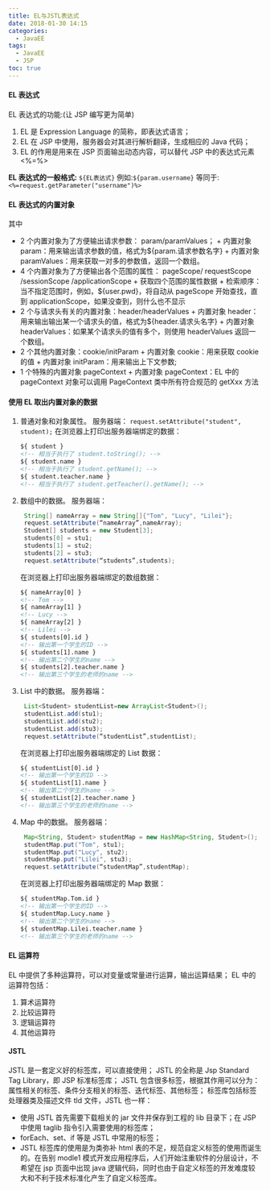 ```yaml
---
title: EL与JSTL表达式
date: 2018-01-30 14:15
categories:
  - JavaEE
tags:
  - JavaEE
  - JSP
toc: true
---
```


#### EL 表达式

EL 表达式的功能:(让 JSP 编写更为简单)

1. EL 是 Expression Language 的简称，即表达式语言；
2. EL 在 JSP 中使用，服务器会对其进行解析翻译，生成相应的 Java 代码；
3. EL 的作用是用来在 JSP 页面输出动态内容，可以替代 JSP 中的表达式元素<%=%>

**EL 表达式的一般格式:**
`${EL表达式}`
例如:`${param.username}`
等同于:`<%=request.getParameter("username")%>`

#### EL 表达式的内置对象

其中

- 2 个内置对象为了方便输出请求参数： param/paramValues； + 内置对象 param：用来输出请求参数的值，格式为\${param.请求参数名字} + 内置对象 paramValues：用来获取一对多的参数值，返回一个数组。
- 4 个内置对象为了方便输出各个范围的属性： pageScope/ requestScope /sessionScope /applicationScope + 获取四个范围的属性数据 + 检索顺序：当不指定范围时，例如，\${user.pwd}，将自动从 pageScope 开始查找，直到 applicationScope，如果没查到，则什么也不显示
- 2 个与请求头有关的内置对象：header/headerValues + 内置对象 header：用来输出输出某一个请求头的值，格式为\${header.请求头名字} + 内置对象 headerValues：如果某个请求头的值有多个，则使用 headerValues 返回一个数组。
- 2 个其他内置对象：cookie/initParam + 内置对象 cookie：用来获取 cookie 的值 + 内置对象 initParam：用来输出上下文参数;
- 1 个特殊的内置对象 pageContext + 内置对象 pageContext：EL 中的 pageContext 对象可以调用 PageContext 类中所有符合规范的 getXxx 方法

#### 使用 EL 取出内置对象的数据

1. 普通对象和对象属性。
   服务器端：
   `request.setAttribute("student", student);`
   在浏览器上打印出服务器端绑定的数据：

   ```html
   ${ student }
   <!-- 相当于执行了 student.toString(); -->
   ${ student.name }
   <!-- 相当于执行了 student.getName(); -->
   ${ student.teacher.name }
   <!-- 相当于执行了 student.getTeacher().getName(); -->
   ```

2. 数组中的数据。
   服务器端：

   ```java
    String[] nameArray = new String[]{"Tom", "Lucy", "Lilei"};
    request.setAttribute(“nameArray”,nameArray);
    Student[] students = new Student[3];
    students[0] = stu1;
    students[1] = stu2;
    students[2] = stu3;
    request.setAttribute(“students”,students);
   ```

   在浏览器上打印出服务器端绑定的数组数据：

   ```html
   ${ nameArray[0] }
   <!-- Tom -->
   ${ nameArray[1] }
   <!-- Lucy -->
   ${ nameArray[2] }
   <!-- Lilei -->
   ${ students[0].id }
   <!-- 输出第一个学生的ID -->
   ${ students[1].name }
   <!-- 输出第二个学生的name -->
   ${ students[2].teacher.name }
   <!-- 输出第三个学生的老师的name -->
   ```

3. List 中的数据。
   服务器端：

   ```java
    List<Student> studentList=new ArrayList<Student>();
    studentList.add(stu1);
    studentList.add(stu2);
    studentList.add(stu3);
    request.setAttribute(“studentList”,studentList);
   ```

   在浏览器上打印出服务器端绑定的 List 数据：

   ```html
   ${ studentList[0].id }
   <!-- 输出第一个学生的ID -->
   ${ studentList[1].name }
   <!-- 输出第二个学生的name -->
   ${ studentList[2].teacher.name }
   <!-- 输出第三个学生的老师的name -->
   ```

4. Map 中的数据。
   服务器端：

   ```java
    Map<String, Student> studentMap = new HashMap<String, Student>();
    studentMap.put("Tom", stu1);
    studentMap.put("Lucy", stu2);
    studentMap.put("Lilei", stu3);
    request.setAttribute(“studentMap”,studentMap);
   ```

   在浏览器上打印出服务器端绑定的 Map 数据：

   ```html
   ${ studentMap.Tom.id }
   <!-- 输出第一个学生的ID -->
   ${ studentMap.Lucy.name }
   <!-- 输出第二个学生的name -->
   ${ studentMap.Lilei.teacher.name }
   <!-- 输出第三个学生的老师的name -->
   ```

#### EL 运算符

EL 中提供了多种运算符，可以对变量或常量进行运算，输出运算结果；
EL 中的运算符包括：

1. 算术运算符
2. 比较运算符
3. 逻辑运算符
4. 其他运算符

#### JSTL

JSTL 是一套定义好的标签库，可以直接使用；
JSTL 的全称是 Jsp Standard Tag Library，即 JSP 标准标签库；
JSTL 包含很多标签，根据其作用可以分为：属性相关的标签、条件分支相关的标签、迭代标签、其他标签；
标签库包括标签处理器类及描述文件 tld 文件，JSTL 也一样：

- 使用 JSTL 首先需要下载相关的 jar 文件并保存到工程的 lib 目录下；在 JSP 中使用 taglib 指令引入需要使用的标签库；
- forEach、set、if 等是 JSTL 中常用的标签；
- JSTL 标签库的使用是为类弥补 html 表的不足，规范自定义标签的使用而诞生的。在告别 modle1 模式开发应用程序后，人们开始注重软件的分层设计，不希望在 jsp 页面中出现 java 逻辑代码，同时也由于自定义标签的开发难度较大和不利于技术标准化产生了自定义标签库。
